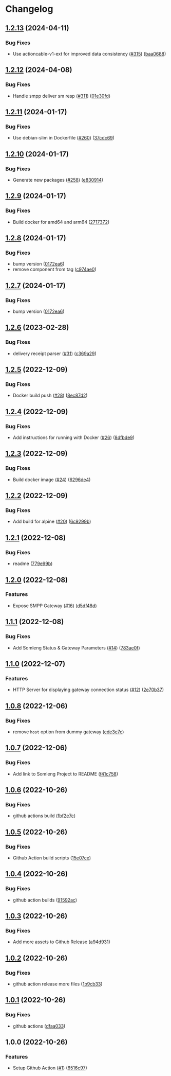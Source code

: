 # Changelog

## [1.2.13](https://github.com/somleng/sms-gateway/compare/v1.2.12...v1.2.13) (2024-04-11)


### Bug Fixes

* Use actioncable-v1-ext for improved data consistency ([#315](https://github.com/somleng/sms-gateway/issues/315)) ([baa0688](https://github.com/somleng/sms-gateway/commit/baa0688fca1f696daaccd917d3e560b8329f073d))

## [1.2.12](https://github.com/somleng/sms-gateway/compare/v1.2.11...v1.2.12) (2024-04-08)


### Bug Fixes

* Handle smpp deliver sm resp ([#311](https://github.com/somleng/sms-gateway/issues/311)) ([01e30fd](https://github.com/somleng/sms-gateway/commit/01e30fdc416355fcbabbc560f47b5ff43976a9df))

## [1.2.11](https://github.com/somleng/sms-gateway/compare/v1.2.10...v1.2.11) (2024-01-17)


### Bug Fixes

* Use debian-slim in Dockerfile ([#260](https://github.com/somleng/sms-gateway/issues/260)) ([37cdc69](https://github.com/somleng/sms-gateway/commit/37cdc69345ec2b3e1aee28cea2e7c1075b5821ba))

## [1.2.10](https://github.com/somleng/sms-gateway/compare/v1.2.9...v1.2.10) (2024-01-17)


### Bug Fixes

* Generate new packages ([#258](https://github.com/somleng/sms-gateway/issues/258)) ([e830914](https://github.com/somleng/sms-gateway/commit/e8309149edfb5f15f23132740fe1b7853450297b))

## [1.2.9](https://github.com/somleng/sms-gateway/compare/v1.2.8...v1.2.9) (2024-01-17)


### Bug Fixes

* Build docker for amd64 and arm64 ([2717372](https://github.com/somleng/sms-gateway/commit/2717372a60f22cb690b3bf76e0f319d1c9087267))

## [1.2.8](https://github.com/somleng/sms-gateway/compare/v1.2.7...v1.2.8) (2024-01-17)


### Bug Fixes

* bump version ([0172ea6](https://github.com/somleng/sms-gateway/commit/0172ea6bfb2e8ac3df2d15b6bc6763910784c15b))
* remove component from tag ([c974ae0](https://github.com/somleng/sms-gateway/commit/c974ae0c4171d9095341feae43f9d46f14c1c65b))

## [1.2.7](https://github.com/somleng/sms-gateway/compare/somleng-sms-gateway-v1.2.6...somleng-sms-gateway-v1.2.7) (2024-01-17)


### Bug Fixes

* bump version ([0172ea6](https://github.com/somleng/sms-gateway/commit/0172ea6bfb2e8ac3df2d15b6bc6763910784c15b))

## [1.2.6](https://github.com/somleng/sms-gateway/compare/v1.2.5...v1.2.6) (2023-02-28)


### Bug Fixes

* delivery receipt parser ([#31](https://github.com/somleng/sms-gateway/issues/31)) ([c369a29](https://github.com/somleng/sms-gateway/commit/c369a293eff6ffc09bb0f90fe9bfc3541f4ba24f))

## [1.2.5](https://github.com/somleng/sms-gateway/compare/v1.2.4...v1.2.5) (2022-12-09)


### Bug Fixes

* Docker build push ([#28](https://github.com/somleng/sms-gateway/issues/28)) ([8ec87d2](https://github.com/somleng/sms-gateway/commit/8ec87d22e800dd47c3622ec588831c94f0c35691))

## [1.2.4](https://github.com/somleng/sms-gateway/compare/v1.2.3...v1.2.4) (2022-12-09)


### Bug Fixes

* Add instructions for running with Docker ([#26](https://github.com/somleng/sms-gateway/issues/26)) ([8dfbde9](https://github.com/somleng/sms-gateway/commit/8dfbde918da9d7c8de07e7a49e91b5fefb3eaed3))

## [1.2.3](https://github.com/somleng/sms-gateway/compare/v1.2.2...v1.2.3) (2022-12-09)


### Bug Fixes

* Build docker image ([#24](https://github.com/somleng/sms-gateway/issues/24)) ([6296de4](https://github.com/somleng/sms-gateway/commit/6296de4a8aabb12c1f072cda6e1fbf6cf7bde240))

## [1.2.2](https://github.com/somleng/sms-gateway/compare/v1.2.1...v1.2.2) (2022-12-09)


### Bug Fixes

* Add build for alpine ([#20](https://github.com/somleng/sms-gateway/issues/20)) ([6c9299b](https://github.com/somleng/sms-gateway/commit/6c9299b6190304c1c1f00aa4eed6014a55224b5e))

## [1.2.1](https://github.com/somleng/sms-gateway/compare/v1.2.0...v1.2.1) (2022-12-08)


### Bug Fixes

* readme ([779e99b](https://github.com/somleng/sms-gateway/commit/779e99bb5221d100d823191d703ecff3d7b5b404))

## [1.2.0](https://github.com/somleng/sms-gateway/compare/v1.1.1...v1.2.0) (2022-12-08)


### Features

* Expose SMPP Gateway ([#16](https://github.com/somleng/sms-gateway/issues/16)) ([d5df48d](https://github.com/somleng/sms-gateway/commit/d5df48d4381cc7de4440c696385cb93e9a0f02ab))

## [1.1.1](https://github.com/somleng/sms-gateway/compare/v1.1.0...v1.1.1) (2022-12-08)


### Bug Fixes

* Add Somleng Status & Gateway Parameters ([#14](https://github.com/somleng/sms-gateway/issues/14)) ([783ae0f](https://github.com/somleng/sms-gateway/commit/783ae0ff295d0370725ac186effa239f848d4081))

## [1.1.0](https://github.com/somleng/sms-gateway/compare/v1.0.8...v1.1.0) (2022-12-07)


### Features

* HTTP Server for displaying gateway connection status ([#12](https://github.com/somleng/sms-gateway/issues/12)) ([2e70b37](https://github.com/somleng/sms-gateway/commit/2e70b379681ef9f0aef579743a5e51bd75595bab))

## [1.0.8](https://github.com/somleng/sms-gateway/compare/v1.0.7...v1.0.8) (2022-12-06)


### Bug Fixes

* remove `host` option from dummy gateway ([cde3e7c](https://github.com/somleng/sms-gateway/commit/cde3e7cf19cd421fc43b8585f716b02f31a01e02))

## [1.0.7](https://github.com/somleng/sms-gateway/compare/v1.0.6...v1.0.7) (2022-12-06)


### Bug Fixes

* Add link to Somleng Project to README ([f41c758](https://github.com/somleng/sms-gateway/commit/f41c758d149420589e374c8169c8604999ca0396))

## [1.0.6](https://github.com/somleng/sms-gateway/compare/v1.0.5...v1.0.6) (2022-10-26)


### Bug Fixes

* github actions build ([fbf2e7c](https://github.com/somleng/sms-gateway/commit/fbf2e7cbcbf93e7406d7d456dea4709b26ee8c4b))

## [1.0.5](https://github.com/somleng/sms-gateway/compare/v1.0.4...v1.0.5) (2022-10-26)


### Bug Fixes

* Github Action build scripts ([15e07ce](https://github.com/somleng/sms-gateway/commit/15e07ce1497578f3149881d4a9c0d2e25f871eb6))

## [1.0.4](https://github.com/somleng/sms-gateway/compare/v1.0.3...v1.0.4) (2022-10-26)


### Bug Fixes

* github action builds ([91592ac](https://github.com/somleng/sms-gateway/commit/91592ac3ddb6d3d7636fcf333faed2335ebe964e))

## [1.0.3](https://github.com/somleng/sms-gateway/compare/v1.0.2...v1.0.3) (2022-10-26)


### Bug Fixes

* Add more assets to Github Release ([a94d931](https://github.com/somleng/sms-gateway/commit/a94d931dbf3344b51b19a8730e8db56681f90dbf))

## [1.0.2](https://github.com/somleng/sms-gateway/compare/v1.0.1...v1.0.2) (2022-10-26)


### Bug Fixes

* github action release more files ([1b9cb33](https://github.com/somleng/sms-gateway/commit/1b9cb339a98d5fdf2afd73eba976ecaec4740912))

## [1.0.1](https://github.com/somleng/sms-gateway/compare/v1.0.0...v1.0.1) (2022-10-26)


### Bug Fixes

* github actions ([dfaa033](https://github.com/somleng/sms-gateway/commit/dfaa033077eebeda63cca4b2761e1ffd0f135dd6))

## 1.0.0 (2022-10-26)


### Features

* Setup Github Action ([#1](https://github.com/somleng/sms-gateway/issues/1)) ([6516c97](https://github.com/somleng/sms-gateway/commit/6516c973b3ad9e9adcbc6dee37927c7bf51d8b12))
